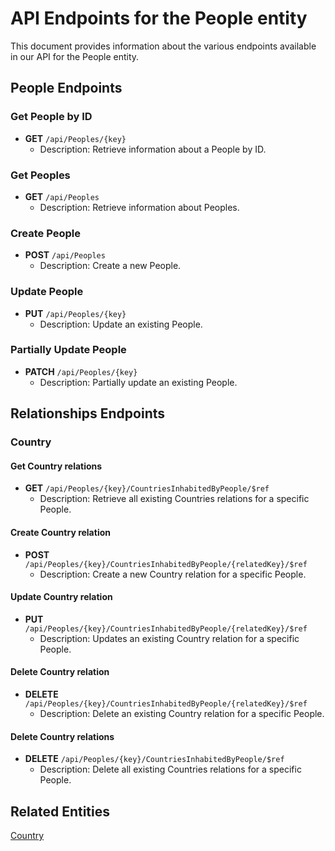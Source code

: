 # API Endpoints for the People entity

This document provides information about the various endpoints available in our API for the People entity.

## People Endpoints

### Get People by ID
- **GET** `/api/Peoples/{key}`
  - Description: Retrieve information about a People by ID.
  
### Get Peoples
- **GET** `/api/Peoples`
  - Description: Retrieve information about Peoples.

### Create People
- **POST** `/api/Peoples`
  - Description: Create a new People.

### Update People
- **PUT** `/api/Peoples/{key}`
  - Description: Update an existing People.

### Partially Update People
- **PATCH** `/api/Peoples/{key}`
  - Description: Partially update an existing People.

## Relationships Endpoints

### Country

#### Get Country relations
- **GET** `/api/Peoples/{key}/CountriesInhabitedByPeople/$ref`
  - Description: Retrieve all existing Countries relations for a specific People.
  
#### Create Country relation
- **POST** `/api/Peoples/{key}/CountriesInhabitedByPeople/{relatedKey}/$ref`
  - Description: Create a new Country relation for a specific People.
  
#### Update Country relation
- **PUT** `/api/Peoples/{key}/CountriesInhabitedByPeople/{relatedKey}/$ref`
  - Description: Updates an existing Country relation for a specific People.

#### Delete Country relation
- **DELETE** `/api/Peoples/{key}/CountriesInhabitedByPeople/{relatedKey}/$ref`
  - Description: Delete an existing Country relation for a specific People.

#### Delete Country relations
- **DELETE** `/api/Peoples/{key}/CountriesInhabitedByPeople/$ref`
  - Description: Delete all existing Countries relations for a specific People.

## Related Entities

[Country](CountryEndpoints.md)

